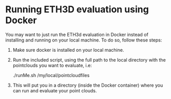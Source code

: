 
# Running ETH3D evaluation using Docker

You may want to just run the ETH3d evaluation in Docker instead of installing and running on your local machine. To do so, follow these steps:

1. Make sure docker is installed on your local machine.
2. Run the included script, using the full path to the local directory with the pointclouds you want to evaluate, i.e:

	./runMe.sh /my/local/pointcloudfiles

3. This will put you in a directory (inside the Docker container) where you can run and evaluate your point clouds.
